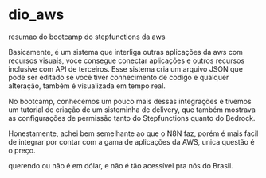 # dio_aws
resumao do bootcamp do stepfunctions da aws

Basicamente, é um sistema que interliga outras aplicações da aws com recursos visuais, voce consegue conectar aplicações e outros recursos
inclusive com API de terceiros. 
 Esse sistema cria um arquivo JSON que pode ser editado se você tiver conhecimento de codigo e qualquer alteração, também é visualizada em tempo real.

 No bootcamp, conhecemos um pouco mais dessas integrações e tivemos um tutorial de criação de um sisteminha de delivery, que também mostrava as configurações 
 de permissão tanto do Stepfunctions quanto do Bedrock.

 Honestamente, achei bem semelhante ao que o N8N faz, porém é mais facil de integrar por contar com a gama de aplicações da AWS, unica questão é o preço.

 querendo ou não é em dólar, e não é tão acessível pra nós do Brasil.
